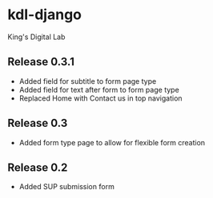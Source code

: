 # kdl-django

King's Digital Lab

## Release 0.3.1

* Added field for subtitle to form page type
* Added field for text after form to form page type
* Replaced Home with Contact us in top navigation

## Release 0.3

* Added form type page to allow for flexible form creation

## Release 0.2

* Added SUP submission form